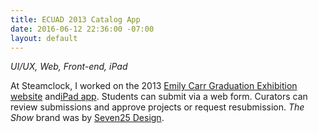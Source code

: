```yaml
---
title: ECUAD 2013 Catalog App
date: 2016-06-12 22:36:00 -07:00
layout: default
---
```


*UI/UX, Web, Front-end, iPad*

At Steamclock, I worked on the 2013 [Emily Carr Graduation Exhibition website](http://theshow2013.ecuad.ca/) and[iPad app](https://itunes.apple.com/ca/app/ecuad-grad-catalog/id640841713?mt=8&ign-mpt=uo%3D4). Students can submit via a web form. Curators can review submissions and approve projects or request resubmission. *The Show* brand was by [Seven25 Design](http://www.seven25.com/).